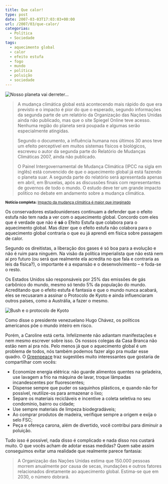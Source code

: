 ```yaml
---
title: Que calor!
type: post
date: 2007-03-03T17:03:03+00:00
url: /2007/03/que-calor/
categorias:
  - Política
  - Sociedade
tags:
  - aquecimento global
  - calor
  - efeito estufa
  - fogo
  - mundo
  - política
  - poluição
  - sociedade
---
```


![Nosso planeta vai derreter...](/wp-content/uploads/2007/03/aquecimento_global.jpg)

> A mudança climática global está acontecendo mais rápido do que era previsto e o impacto é pior do que o esperado, segundo informações da segunda parte de um relatório da Organização das Nações Unidas ainda não publicado, mas que o site Spiegel Online teve acesso. Nenhuma região do planeta será poupada e algumas serão especialmente atingidas.
>
> Segundo o documento, a influência humana nos últimos 30 anos teve um efeito perceptível em muitos sistemas físicos e biológicos, escreveu o autor da segunda parte do Relatório de Mudanças Climáticas 2007, ainda não publicado.
>
> O Painel Intergovernamental de Mudança Climática (IPCC na sigla em inglês) está convencido de que o aquecimento global já está fazendo o planeta suar. A segunda parte do relatório será apresentada apenas em abril, em Bruxelas, após as discussões finais com representantes de governos de todo o mundo. O estudo deve ter um grande impacto político no debate em andamento sobre a mudança climática.

<small><strong>Notícia completa:</strong> <a href="http://noticias.terra.com.br/ciencia/interna/0,,OI1450206-EI8278,00.html">Impacto da mudança climática é maior que imaginado</a></small>

Os conservadores estadounidenses continuam a defender que o efeito estufa não tem nada a ver com o aquecimento global. Concordo com eles que é verdade que não é **só** o Efeito Estufa que colabora para o aquecimento global. Mas dizer que o efeito estufa não colabora para o aquecimento global contraria o que eu já aprendi em física sobre passagem de calor.

Segundo os direitistas, a liberação dos gases é só boa para a evolução e não é ruim para ninguém. Na visão da política imperialista que não está nem aí pro futuro (ou será que realmente ela acredita no que fala e contraria as leis da física?), o importante é a expansão e o desenvolvimento – e foda-se o resto.

Os Estados Unidos são responsáveis por 25% das emissões de gás carbônico do mundo, mesmo só tendo 5% da população do mundo. Acreditando que o efeito estufa é fantasia e que o mundo nunca acabará, eles se recusaram a assinar o Protocolo de Kyoto e ainda influenciaram outros países, como a Austrália, a fazer o mesmo.

![Bush e o protocolo de Kyoto](/wp-content/uploads/2007/03/bush_kyoto.jpg)

Como disse o presidente venezuelano Hugo Chávez, os políticos americanos põe o mundo inteiro em risco.

Porém, a Caroline está certa. Infelizmente não adiantam manifestações e nem mesmo escrever sobre isso. Os nossos colegas da Casa Branca não estão nem aí pra nós. Pelo menos já que o aquecimento global é um problema de todos, nós também podemos fazer algo pra mudar esse quadro. O [Greenpeace][3] traz sugestões muito interessantes que gostaria de compartilhar com vocês:

- Economize energia elétrica: não guarde alimentos quentes na geladeira, use lavagem a frio na máquina de lavar, troque lâmpadas incandescentes por fluorescentes;
- Dispense sempre que puder os saquinhos plásticos, e quando não for possível, reutilize-os para armazenar o lixo;
- Separe os materiais recicláveis e incentive a coleta seletiva no seu condomínio, bairro ou cidade;
- Use sempre materiais de limpeza biodegradáveis;
- Ao comprar produtos de madeira, verifique sempre a origem e exija o selo FSC;
- Peça e ofereça carona, além de divertido, você contribui para diminuir a poluição.

Tudo isso é possível, nada disso é complicado e nada disso nos custará muito. O que vocês acham de adotar essas medidas? Quem sabe assim conseguimos evitar uma realidade que realmente parece fantasia:

> A Organização das Nações Unidas estima que 150.000 pessoas morrem anualmente por causa de secas, inundações e outros fatores relacionados diretamente ao aquecimento global. Estima-se que em 2030, o número dobrará.

[3]: http://www.greenpeace.org.br/
